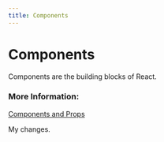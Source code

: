 ```yaml
---
title: Components
---
```


# Components

Components are the building blocks of React.  

### More Information:

<a href='https://reactjs.org/docs/components-and-props.html' target='_blank' rel='nofollow'>Components and Props</a>
<br />

My changes.

